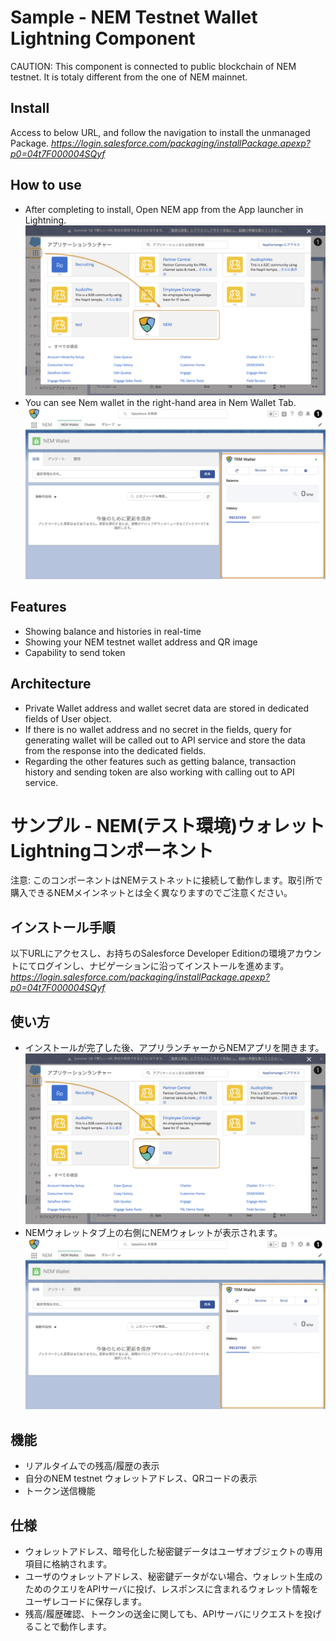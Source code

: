 # Sample - NEM Testnet Wallet Lightning Component 


CAUTION: This component is connected to public blockchain of NEM testnet. It is totaly different from the one of NEM mainnet.


## Install

Access to below URL, and follow the navigation to install the unmanaged Package.
_https://login.salesforce.com/packaging/installPackage.apexp?p0=04t7F000004SQyf_


## How to use

* After completing to install, Open NEM app from the App launcher in Lightning.
![Screenshot001](https://github.com/misu007/sample-nem-testnet-wallet-lightning-component/blob/master/for-read-me-001.png?raw=true)
* You can see Nem wallet in the right-hand area in Nem Wallet Tab.
![Screenshot002](https://github.com/misu007/sample-nem-testnet-wallet-lightning-component/blob/master/for-read-me-002.png?raw=true)


## Features

* Showing balance and histories in real-time
* Showing your NEM testnet wallet address and QR image
* Capability to send token

## Architecture

* Private Wallet address and wallet secret data are stored in dedicated fields of User object.
* If there is no wallet address and no secret in the fields, query for generating wallet will be called out to API service and store the data from the response into the dedicated fields.
* Regarding the other features such as getting balance, transaction history and sending token are also working with calling out to API service.






# サンプル - NEM(テスト環境)ウォレット Lightningコンポーネント 


注意: このコンポーネントはNEMテストネットに接続して動作します。取引所で購入できるNEMメインネットとは全く異なりますのでご注意ください。


## インストール手順

以下URLにアクセスし、お持ちのSalesforce Developer Editionの環境アカウントにてログインし、ナビゲーションに沿ってインストールを進めます。
_https://login.salesforce.com/packaging/installPackage.apexp?p0=04t7F000004SQyf_


## 使い方

* インストールが完了した後、アプリランチャーからNEMアプリを開きます。
![Screenshot001](https://github.com/misu007/sample-nem-testnet-wallet-lightning-component/blob/master/for-read-me-001.png?raw=true)
* NEMウォレットタブ上の右側にNEMウォレットが表示されます。
![Screenshot002](https://github.com/misu007/sample-nem-testnet-wallet-lightning-component/blob/master/for-read-me-002.png?raw=true)


## 機能

* リアルタイムでの残高/履歴の表示
* 自分のNEM testnet ウォレットアドレス、QRコードの表示
* トークン送信機能

## 仕様

* ウォレットアドレス、暗号化した秘密鍵データはユーザオブジェクトの専用項目に格納されます。
* ユーザのウォレットアドレス、秘密鍵データがない場合、ウォレット生成のためのクエリをAPIサーバに投げ、レスポンスに含まれるウォレット情報をユーザレコードに保存します。
* 残高/履歴確認、トークンの送金に関しても、APIサーバにリクエストを投げることで動作します。

